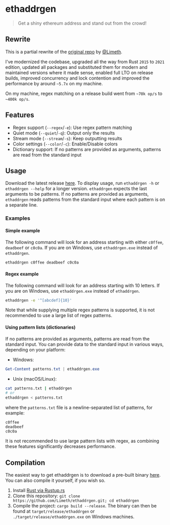 # ethaddrgen
> Get a shiny ethereum address and stand out from the crowd!

## Rewrite
This is a partial rewrite of the [original repo](https://github.com/Limeth/ethaddrgen) by [@Limeth](https://github.com/Limeth).

I've modernized the codebase, upgraded all the way from Rust `2015` to `2021` edition, updated all packages and substituted them for modern and maintained versions where it made sense, enabled full LTO on release builds, improved concurrency and lock contention and improved the performance by around `~5.7x` on my machine.

On my machine, regex matching on a release build went from `~70k op/s` to `~400k op/s`.

## Features
- Regex support (`--regex`/`-e`): Use regex pattern matching
- Quiet mode (`--quiet`/`-q`): Output only the results
- Stream mode (`--stream`/`-s`): Keep outputting results
- Color settings (`--color`/`-c`): Enable/Disable colors
- Dictionary support: If no patterns are provided as arguments, patterns are read from the standard input

## Usage
Download the latest release [here](https://github.com/Limeth/ethaddrgen/releases).
To display usage, run `ethaddrgen -h` or `ethaddrgen --help` for a longer version.
`ethaddrgen` expects the last arguments to be patterns. If no patterns are provided as arguments, `ethaddrgen` reads patterns from the standard input where each pattern is on a separate line.

### Examples

#### Simple example
The following command will look for an address starting with either `c0ffee`, `deadbeef` or `c0c0a`.
If you are on Windows, use `ethaddrgen.exe` instead of `ethaddrgen`.
```sh
ethaddrgen c0ffee deadbeef c0c0a
```

#### Regex example
The following command will look for an address starting with 10 letters.
If you are on Windows, use `ethaddrgen.exe` instead of `ethaddrgen`.
```sh
ethaddrgen -e '^[abcdef]{10}'
```
Note that while supplying multiple regex patterns is supported, it is not recommended to use a large list of regex patterns.

#### Using pattern lists (dictionaries)
If no patterns are provided as arguments, patterns are read from the standard input. You can provide data to the standard input in various ways, depending on your platform:
* Windows:
```powershell
Get-Content patterns.txt | ethaddrgen.exe
```
* Unix (macOS/Linux):
```sh
cat patterns.txt | ethaddrgen
# or
ethaddrgen < patterns.txt
```
where the `patterns.txt` file is a newline-separated list of patterns, for example:
```
c0ffee
deadbeef
c0c0a
```
It is not recommended to use large pattern lists with regex, as combining these features significantly decreases performance.

## Compilation
The easiest way to get ethaddrgen is to download a pre-built binary [here](https://github.com/Limeth/ethaddrgen/releases).
You can also compile it yourself, if you wish so.
1. Install [Rust via Rustup.rs](http://rustup.rs/)
2. Clone this repository: `git clone https://github.com/Limeth/ethaddrgen.git; cd ethaddrgen`
3. Compile the project: `cargo build --release`. The binary can then be found at `target/release/ethaddrgen` or `./target/release/ethaddrgen.exe` on Windows machines.
